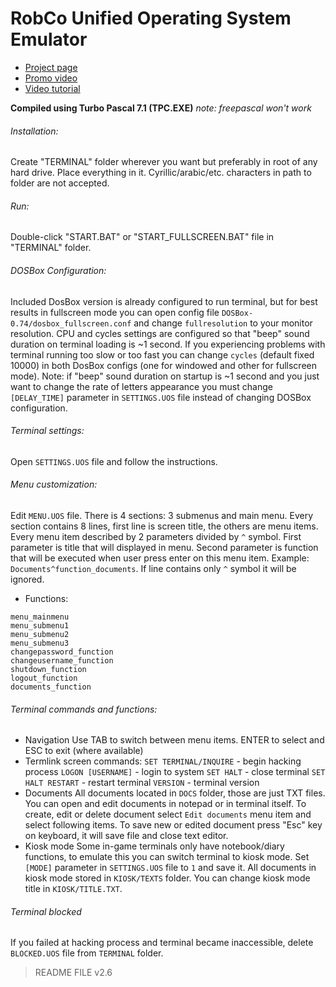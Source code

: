 # RobCo Unified Operating System Emulator

* [Project page](https://zetoris.info/terminal/)
* [Promo video](https://www.youtube.com/watch?v=7jgpIeEnbYI)
* [Video tutorial](https://www.youtube.com/watch?v=s8ivxI4GXI4)

**Compiled using Turbo Pascal 7.1 (TPC.EXE)**
*note: freepascal won't work*
 
###### Installation:
Create "TERMINAL" folder wherever you want but preferably in root of any hard drive.
Place everything in it.
Cyrillic/arabic/etc. characters in path to folder are not accepted.

###### Run:
Double-click "START.BAT" or "START_FULLSCREEN.BAT" file in "TERMINAL" folder.

###### DOSBox Configuration:
Included DosBox version is already configured to run terminal, but for best results in fullscreen mode
you can open config file `DOSBox-0.74/dosbox_fullscreen.conf` and change `fullresolution` to your monitor resolution.
CPU and cycles settings are configured so that "beep" sound duration on terminal loading is ~1 second. If you experiencing
problems with terminal running too slow or too fast you can change `cycles` (default fixed 10000) in both DosBox 
configs (one for windowed and other for fullscreen mode). 
Note: if "beep" sound duration on startup is ~1 second and you just want to change the rate of letters appearance you must
change `[DELAY_TIME]` parameter in `SETTINGS.UOS` file instead of changing DOSBox configuration.

###### Terminal settings:
Open `SETTINGS.UOS` file and follow the instructions.

###### Menu customization:
Edit `MENU.UOS` file.
There is 4 sections: 3 submenus and main menu. Every section contains 8 lines, first line is screen title, the others are menu items.
Every menu item described by 2 parameters divided by `^` symbol. First parameter is title that will displayed in menu. 
Second parameter is function that will be executed when user press enter on this menu item. Example: `Documents^function_documents`.
If line contains only `^` symbol it will be ignored.

* Functions:
```
menu_mainmenu
menu_submenu1
menu_submenu2
menu_submenu3
changepassword_function
changeusername_function
shutdown_function
logout_function
documents_function
```

###### Terminal commands and functions:
* Navigation
Use TAB to switch between menu items. ENTER to select and ESC to exit (where available)
* Termlink screen commands:
`SET TERMINAL/INQUIRE` - begin hacking process
`LOGON [USERNAME]` - login to system
`SET HALT` - close terminal
`SET HALT RESTART` - restart terminal
`VERSION` - terminal version
* Documents
All documents located in `DOCS` folder, those are just TXT files. You can open and edit documents in notepad or in terminal itself.
To create, edit or delete document select `Edit documents` menu item and select following items.
To save new or edited document press "Esc" key on keyboard, it will save file and close text editor.
* Kiosk mode
Some in-game terminals only have notebook/diary functions, to emulate this you can switch terminal to kiosk mode.
Set `[MODE]` parameter in `SETTINGS.UOS` file to `1` and save it. 
All documents in kiosk mode stored in `KIOSK/TEXTS` folder.
You can change kiosk mode title in `KIOSK/TITLE.TXT`.

###### Terminal blocked
If you failed at hacking process and terminal became inaccessible, delete `BLOCKED.UOS` file from `TERMINAL` folder.


> README FILE v2.6